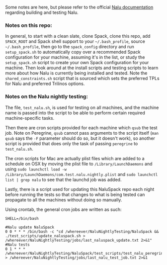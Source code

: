 Some notes are here, but please refer to the official [Nalu documentation](http://nalu.readthedocs.io/en/latest) regarding building and testing Nalu.

### Notes on this repo:

In general, to start with a clean slate, clone Spack, clone this repo, add `SPACK_ROOT` and Spack shell support to your `~/.bash_profile`, source `~/.bash_profile`, then go to the `spack_config` directory and run `setup_spack.sh` to automatically copy over a recommended Spack configuration for your machine, assuming it's in the list, or study the `setup_spack.sh` script to create your own Spack configuration for your machine. Then look around at the install scripts and testing scripts to learn more about how Nalu is currently being installed and tested. Note the `shared_constraints.sh` script that is sourced which sets the preferred TPLs for Nalu and preferred Trilinos options.

### Notes on the Nalu nightly testing:

The file, `test_nalu.sh`, is used for testing on all machines, and the machine name is passed into the script to be able to perform certain required machine-specific tasks.

Then there are cron scripts provided for each machine which `qsub` the test job. Note on Peregrine, `qsub` cannot pass arguments to the script itself (`man qsub` says the `-F` parameter should do so, but it doesn't work), so another script is provided that does only the task of passing `peregrine` to `test_nalu.sh`.

The cron scripts for Mac are actually plist files which are added to a schedule on OSX by moving the plist file to `/Library/LaunchDaemons` and using `sudo launchctl load -w /Library/LaunchDaemons/com.test.nalu.nightly.plist` and `sudo launchctl list | grep nalu` to see that the launchd job was added.

Lastly, there is a script used for updating this NaluSpack repo each night before running the tests so that changes to what is being tested can propagate to all the machines without doing so manually.

Using crontab, the general cron jobs are written as such:
```
SHELL=/bin/bash

#Nalu update NaluSpack
0 0 * * * /bin/bash -c "cd /whereever/NaluNightlyTesting/NaluSpack && ./test_scripts/update_naluspack.sh > /whereever/NaluNightlyTesting/jobs/last_naluspack_update.txt 2>&1"
#Nalu tests
0 1 * * * /whereever/NaluNightlyTesting/NaluSpack/test_scripts/test_nalu_peregrine_cron.sh > /whereever/NaluNightlyTesting/jobs/last_nalu_test_job.txt 2>&1
```
